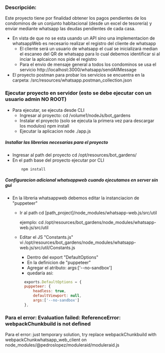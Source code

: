### Descripción:
Este proyecto tiene por finalidad obtener los pagos pendientes de los condominos de un conjunto habitacional (desde un excel de tesorería) y enviar mediante whatsapp las deudas pendientes de cada casa.

- En vista de que no se esta usando un API sino una implementacion de whatsappWeb es necesario realizar el registro del cliente de whatsapp
    - El cliente será un usuario de whatsapp el cual se inicializará median el escaneo del QR de whatsapp para lo cual debemos identificar si al inciar la aplcaicon nos pide el registro
    - Para el envio de mensaje general a todos los condominos se usa el servicio
        http://localhost:3000/whatsapp/sendAllMessage
- El proyecto postman para probar los servicios se encuentra en la carpeta:
    /src/resources/whatsapp.postman_collection.json


### Ejecutar proyecto en servidor (esto se debe ejecutar con un usuario admin NO ROOT)
- Para ejecutar, se ejecuta desde CLI
    - Ingresar al proyecto:
        cd /volume1/nodeJs/bot_gardens
    - Instalar el proyecto (solo se ejecuta la primera vez para descargar los modulos)
        npm install
    - Ejecutar la aplicacion
        node ./app.js


##### Installar las librerias necesarias para el proyecto 
- Ingresar al path del proyecto
  cd /opt/resources/bot_gardens/
- En el path base del proyecto ejecutar por CLI
  ```unix
      npm install
  ```  
##### Configuracion adicional whatsappweb cuando ejecutamos en server sin gui
- En la libreria whatsappweb debemos editar la instanciacion de "puppeteer"
  - Ir al path
    cd [path_project]/node_modules/whatsapp-web.js/src/util

    ejemplo:
    cd /opt/resources/bot_gardens/node_modules/whatsapp-web.js/src/util
  - Editar el JS "Constants.js"  
    vi /opt/resources/bot_gardens/node_modules/whatsapp-web.js/src/util/Constants.js
    - Dentro del export "DefaultOptions"
    - En la definicion de "puppeteer"
    - Agregar el atributo:
      args:['--no-sandbox']
    - quedaría asi:
    ```javascript
      exports.DefaultOptions = {
      puppeteer: {
          headless: true,
          defaultViewport: null,
          args:['--no-sandbox']
      },
    ```
        

### Para el error: Evaluation failed: ReferenceError: webpackChunkbuild is not defined
Para el error: just temporary solution, try replace webpackChunkbuild with webpackChunkwhatsapp_web_client on node_modules/@pedroslopez/moduleraid/moduleraid.js        
